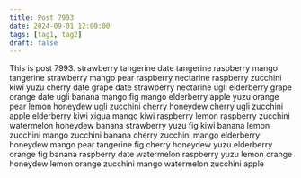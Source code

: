 ```yaml
---
title: Post 7993
date: 2024-09-01 12:00:00
tags: [tag1, tag2]
draft: false
---
```

This is post 7993.
strawberry
tangerine
date
tangerine
raspberry
mango
tangerine
strawberry
mango
pear
raspberry
nectarine
raspberry
zucchini
kiwi
yuzu
cherry
date
grape
date
strawberry
nectarine
ugli
elderberry
grape
orange
date
ugli
banana
mango
fig
mango
elderberry
apple
yuzu
orange
pear
lemon
honeydew
ugli
zucchini
cherry
honeydew
cherry
ugli
zucchini
apple
elderberry
kiwi
xigua
mango
kiwi
raspberry
lemon
raspberry
zucchini
watermelon
honeydew
banana
strawberry
yuzu
fig
kiwi
banana
lemon
zucchini
mango
zucchini
banana
cherry
zucchini
mango
elderberry
honeydew
mango
pear
tangerine
fig
cherry
honeydew
yuzu
elderberry
orange
fig
banana
raspberry
date
watermelon
raspberry
yuzu
lemon
orange
honeydew
lemon
orange
zucchini
mango
watermelon
zucchini
apple
